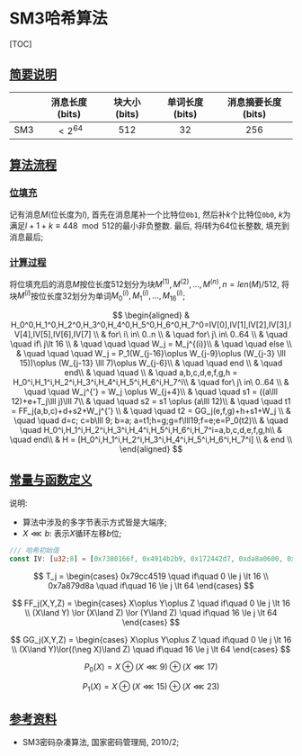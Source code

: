 # SM3哈希算法

<span id='toc'></span>
[TOC]

## [简要说明](#toc)

||消息长度(bits)|块大小(bits)|单词长度(bits)|消息摘要长度(bits)|
|:----:|:-:|:-:|:-:|:-:|
|SM3|$\lt 2^{64}$|512|32|256|

## [算法流程](#toc)

### [位填充](#toc)

记有消息$M$(位长度为$l$), 首先在消息尾补一个比特位`0b1`, 然后补$k$个比特位`0b0`, $k$为满足$l+1+k\equiv 448 \mod 512$的最小非负整数. 最后, 将$l$转为64位长整数, 填充到消息最后;

### [计算过程](#toc)

将位填充后的消息$M$按位长度512划分为块$M^{(1)}, M^{(2)}, \dots, M^{(n)}, n = len(M)/512$, 将块$M^{(i)}$按位长度32划分为单词$M_0^{(i)}, M_1^{(i)}, \dots, M_16^{(i)}$;

$$
\begin{aligned}
& H_0^0,H_1^0,H_2^0,H_3^0,H_4^0,H_5^0,H_6^0,H_7^0=IV[0],IV[1],IV[2],IV[3],IV[4],IV[5],IV[6],IV[7] \\
& for\ i\ in\ 0..n \\
& \quad for\ j\ in\ 0..64 \\
& \quad \quad if\ j\lt 16 \\
& \quad \quad \quad W_j = M_j^{(i)}\\
& \quad \quad else \\
& \quad \quad \quad W_j = P_1(W_{j-16}\oplus W_{j-9}\oplus (W_{j-3} \lll 15))\oplus (W_{j-13} \lll 7)\oplus W_{j-6}\\
& \quad \quad end \\
& \quad end\\
& \quad \quad \\
& \quad a,b,c,d,e,f,g,h = H_0^i,H_1^i,H_2^i,H_3^i,H_4^i,H_5^i,H_6^i,H_7^i\\
& \quad for\ j\ in\ 0..64 \\
& \quad \quad W_j^{'} = W_j \oplus W_{j+4}\\
& \quad \quad s1 = ((a\lll 12)+e+T_j\lll j)\lll 7\\
& \quad \quad s2 = s1 \oplus (a\lll 12)\\
& \quad \quad t1 = FF_j(a,b,c)+d+s2+W_j^{'} \\
& \quad \quad t2 = GG_j(e,f,g)+h+s1+W_j \\
& \quad \quad d=c; c=b\lll 9; b=a; a=t1;h=g;g=f\lll19;f=e;e=P_0(t2)\\
& \quad \quad H_0^i,H_1^i,H_2^i,H_3^i,H_4^i,H_5^i,H_6^i,H_7^i=a,b,c,d,e,f,g,h\\
& \quad end\\
& H = [H_0^i,H_1^i,H_2^i,H_3^i,H_4^i,H_5^i,H_6^i,H_7^i] \\
& end \\
\end{aligned}
$$

## [常量与函数定义](#toc)

说明:

- 算法中涉及的多字节表示方式皆是大端序;
- $X \lll b$: 表示$X$循环左移$b$位;

```Rust
/// 哈希初始值
const IV: [u32;8] = [0x7380166f, 0x4914b2b9, 0x172442d7, 0xda8a0600, 0xa96f30bc, 0x163138aa, 0xe38dee4d, 0xb0fb0e4e];
```

$$
T_j =
\begin{cases}
0x79cc4519 \quad if\quad 0 \le j \lt 16 \\
0x7a879d8a \quad if\quad 16 \le j \lt 64
\end{cases}
$$

$$
FF_j(X,Y,Z) =
\begin{cases}
X\oplus Y\oplus Z \quad if\quad 0 \le j \lt 16 \\
(X\land Y) \lor (X\land Z) \lor (Y\land Z) \quad if\quad 16 \le j \lt 64
\end{cases}
$$

$$
GG_j(X,Y,Z) =
\begin{cases}
X\oplus Y\oplus Z \quad if\quad 0 \le j \lt 16 \\
(X\land Y)\lor((\neg X)\land Z) \quad if\quad 16 \le j \lt 64
\end{cases}
$$

$$
P_0(X) = X\oplus (X\lll 9)\oplus (X\lll 17)
$$

$$
P_1(X)= X\oplus (X\lll 15)\oplus (X\lll 23)
$$

## [参考资料](#toc)

- SM3密码杂凑算法, 国家密码管理局, 2010/2;
